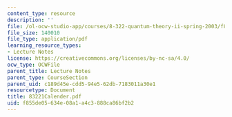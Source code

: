 ```yaml
---
content_type: resource
description: ''
file: /ol-ocw-studio-app/courses/8-322-quantum-theory-ii-spring-2003/f855de05634e08a1a4c3888ca86bf2b2_83221Calender.pdf
file_size: 140010
file_type: application/pdf
learning_resource_types:
- Lecture Notes
license: https://creativecommons.org/licenses/by-nc-sa/4.0/
ocw_type: OCWFile
parent_title: Lecture Notes
parent_type: CourseSection
parent_uid: c189d45e-cdd5-94e5-62db-7183011a30e1
resourcetype: Document
title: 83221Calender.pdf
uid: f855de05-634e-08a1-a4c3-888ca86bf2b2
---
```

